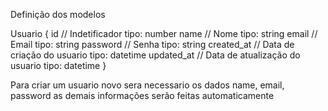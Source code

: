 Definição dos modelos

Usuario {
id // Indetificador tipo: number
name // Nome tipo: string
email // Email tipo: string
password // Senha tipo: string
created_at // Data de criação do usuario tipo: datetime
updated_at // Data de atualização do usuario tipo: datetime
}

Para criar um usuario novo sera necessario os dados name, email, password as demais informações serão feitas automaticamente
